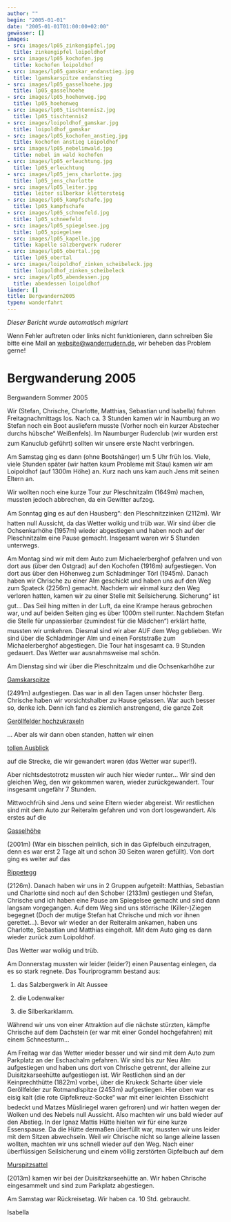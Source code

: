 ```yaml
---
author: ""
begin: "2005-01-01"
date: "2005-01-01T01:00:00+02:00"
gewässer: []
images:
- src: images/lp05_zinkengipfel.jpg
  title: zinkengipfel loipoldhof
- src: images/lp05_kochofen.jpg
  title: kochofen loipoldhof
- src: images/lp05_gamskar_endanstieg.jpg
  title: lgamskarspitze endanstieg
- src: images/lp05_gasselhoehe.jpg
  title: lp05_gasselhoehe
- src: images/lp05_hoehenweg.jpg
  title: lp05_hoehenweg
- src: images/lp05_tischtennis2.jpg
  title: lp05_tischtennis2
- src: images/loipoldhof_gamskar.jpg
  title: loipoldhof_gamskar
- src: images/lp05_kochofen_anstieg.jpg
  title: kochofen anstieg Loipoldhof
- src: images/lp05_nebelimwald.jpg
  title: nebel im wald kochofen
- src: images/lp05_erleuchtung.jpg
  title: lp05_erleuchtung
- src: images/lp05_jens_charlotte.jpg
  title: lp05_jens_charlotte
- src: images/lp05_leiter.jpg
  title: leiter silberkar klettersteig
- src: images/lp05_kampfschafe.jpg
  title: lp05_kampfschafe
- src: images/lp05_schneefeld.jpg
  title: lp05_schneefeld
- src: images/lp05_spiegelsee.jpg
  title: lp05_spiegelsee
- src: images/lp05_kapelle.jpg
  title: kapelle salzbergwerk ruderer
- src: images/lp05_obertal.jpg
  title: lp05_obertal
- src: images/loipoldhof_zinken_scheibeleck.jpg
  title: loipoldhof_zinken_scheibeleck
- src: images/lp05_abendessen.jpg
  title: abendessen loipoldhof
länder: []
title: Bergwandern2005
typen: wanderfahrt
---
```



*Dieser Bericht wurde automatisch migriert*

Wenn Fehler auftreten oder links nicht funktionieren, dann schreiben Sie bitte eine Mail an website@wanderrudern.de, wir beheben das Problem gerne!



# Bergwanderung 2005


Bergwandern Sommer 2005

Wir (Stefan, Chrische, Charlotte, Matthias, Sebastian und Isabella) fuhren Freitagnachmittags los. Nach ca. 3 Stunden kamen wir in Naumburg an wo Stefan noch ein Boot ausliefern musste (Vorher noch ein kurzer Abstecher durchs hübsche“ Weißenfels). Im Naumburger Ruderclub (wir wurden erst zum Kanuclub geführt) sollten wir unsere erste Nacht verbringen.

Am Samstag ging es dann (ohne Bootshänger) um 5 Uhr früh los. Viele, viele Stunden später (wir hatten kaum Probleme mit Stau) kamen wir am Loipoldhof (auf 1300m Höhe) an. Kurz nach uns kam auch Jens mit seinen Eltern an.

Wir wollten noch eine kurze Tour zur Pleschnitzalm (1649m) machen, mussten jedoch abbrechen, da ein Gewitter aufzog.

Am Sonntag ging es auf den Hausberg“: den Pleschnitzzinken (2112m). Wir hatten null Aussicht, da das Wetter wolkig und trüb war. Wir sind über die Ochsenkarhöhe (1957m) wieder abgestiegen und haben noch auf der Pleschnitzalm eine Pause gemacht. Insgesamt waren wir 5 Stunden unterwegs.

Am Montag sind wir mit dem Auto zum Michaelerberghof gefahren und von dort aus (über den Ostgrad) auf den Kochofen (1916m) aufgestiegen. Von dort aus über den Höhenweg zum Schladminger Törl (1945m). Danach haben wir Chrische zu einer Alm geschickt und haben uns auf den Weg zum Spateck (2256m) gemacht. Nachdem wir einmal kurz den Weg verloren hatten, kamen wir zu einer Stelle mit Seilsicherung. Sicherung“ ist gut… Das Seil hing mitten in der Luft, da eine Krampe heraus gebrochen war, und auf beiden Seiten ging es über 1000m steil runter. Nachdem Stefan die Stelle für unpassierbar (zumindest für die Mädchen“) erklärt hatte, mussten wir umkehren. Diesmal sind wir aber AUF dem Weg geblieben. Wir sind über die Schladminger Alm und einen Forststraße zum Michaelerberghof abgestiegen. Die Tour hat insgesamt ca. 9 Stunden gedauert. Das Wetter war ausnahmsweise mal schön.

Am Dienstag sind wir über die Pleschnitzalm und die Ochsenkarhöhe zur

[Gamskarspitze](/berichte/2005/lp05_gamskar1)

(2491m) aufgestiegen. Das war in all den Tagen unser höchster Berg. Chrische haben wir vorsichtshalber zu Hause gelassen. War auch besser so, denke ich. Denn ich fand es ziemlich anstrengend, die ganze Zeit

[Geröllfelder hochzukraxeln](/berichte/2005/lp05_gamskar2)

… Aber als wir dann oben standen, hatten wir einen

[tollen Ausblick](/berichte/2005/lp05_gamskar3)

auf die Strecke, die wir gewandert waren (das Wetter war super!!).

Aber nichtsdestotrotz mussten wir auch hier wieder runter… Wir sind den gleichen Weg, den wir gekommen waren, wieder zurückgewandert. Tour insgesamt ungefähr 7 Stunden.

Mittwochfrüh sind Jens und seine Eltern wieder abgereist. Wir restlichen sind mit dem Auto zur Reiteralm gefahren und von dort losgewandert. Als erstes auf die

[Gasselhöhe](/berichte/2005/lp05_gasselhohe)

(2001m) (War ein bisschen peinlich, sich in das Gipfelbuch einzutragen, denn es war erst 2 Tage alt und schon 30 Seiten waren gefüllt). Von dort ging es weiter auf das

[Rippetegg](/berichte/2005/lp05_rippeteg)

(2126m). Danach haben wir uns in 2 Gruppen aufgeteilt: Matthias, Sebastian und Charlotte sind noch auf den Schober (2133m) gestiegen und Stefan, Chrische und ich haben eine Pause am Spiegelsee gemacht und sind dann langsam vorgegangen. Auf dem Weg sind uns störrische (Killer-)Ziegen begegnet (Doch der mutige Stefan hat Chrische und mich vor ihnen gerettet…). Bevor wir wieder an der Reiteralm ankamen, haben uns Charlotte, Sebastian und Matthias eingeholt. Mit dem Auto ging es dann wieder zurück zum Loipoldhof.

Das Wetter war wolkig und trüb.

Am Donnerstag mussten wir leider (leider?) einen Pausentag einlegen, da es so stark regnete. Das Touriprogramm bestand aus:

1. das Salzbergwerk in Alt Aussee

2. die Lodenwalker

3. die Silberkarklamm.

Während wir uns von einer Attraktion auf die nächste stürzten, kämpfte Chrische auf dem Dachstein (er war mit einer Gondel hochgefahren) mit einem Schneesturm…

Am Freitag war das Wetter wieder besser und wir sind mit dem Auto zum Parkplatz an der Eschachalm gefahren. Wir sind bis zur Neu Alm aufgestiegen und haben uns dort von Chrische getrennt, der alleine zur Duisitzkarseehütte aufgestiegen ist. Wir Restlichen sind an der Keinprechthütte (1822m) vorbei, über die Krukeck Scharte über viele Geröllfelder zur Rotmandlspitze (2453m) aufgestiegen. Hier oben war es eisig kalt (die rote Gipfelkreuz-Socke“ war mit einer leichten Eisschicht bedeckt und Matzes Müsliriegel waren gefroren) und wir hatten wegen der Wolken und des Nebels null Aussicht. Also machten wir uns bald wieder auf den Abstieg. In der Ignaz Mattis Hütte hielten wir für eine kurze Essenspause. Da die Hütte dermaßen überfüllt war, mussten wir uns leider mit dem Sitzen abwechseln. Weil wir Chrische nicht so lange alleine lassen wollten, machten wir uns schnell wieder auf den Weg. Nach einer überflüssigen Seilsicherung und einem völlig zerstörten Gipfelbuch auf dem

[Murspitzsattel](/berichte/2005/lp05_obertal)

(2013m) kamen wir bei der Duisitzkarseehütte an. Wir haben Chrische eingesammelt und sind zum Parkplatz abgestiegen.

Am Samstag war Rückreisetag. Wir haben ca. 10 Std. gebraucht.

Isabella
